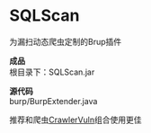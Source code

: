 # SQLScan
为漏扫动态爬虫定制的Brup插件

**成品**  
根目录下：SQLScan.jar	

**源代码**  
burp/BurpExtender.java  

推荐和爬虫[CrawlerVuln][1]组合使用更佳


[1]: https://github.com/Passer6y/CrawlerVuln